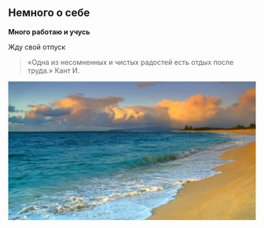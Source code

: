 ## Немного о себе
**Много работаю и учусь** 

Жду свой отпуск 

>«Одна из несомненных и чистых радостей есть отдых после труда.» Кант И.



![alt text](отдых.jpg)